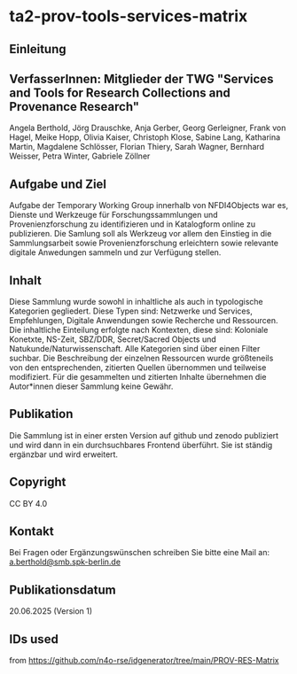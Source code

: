 # ta2-prov-tools-services-matrix

## Einleitung

## VerfasserInnen: Mitglieder der TWG "Services and Tools for Research Collections and Provenance Research"

Angela Berthold, Jörg Drauschke, Anja Gerber, Georg Gerleigner, Frank von Hagel, Meike Hopp, Olivia Kaiser, Christoph Klose, Sabine Lang, Katharina Martin, Magdalene Schlösser, Florian Thiery, Sarah Wagner, Bernhard Weisser, Petra Winter, Gabriele Zöllner

## Aufgabe und Ziel 
Aufgabe der Temporary Working Group innerhalb von NFDI4Objects war es, Dienste und Werkzeuge für Forschungssammlungen und Provenienzforschung zu identifizieren und in Katalogform online zu publizieren. Die Samlung soll als Werkzeug vor allem den Einstieg in die Sammlungsarbeit sowie Provenienzforschung erleichtern sowie relevante digitale Anwedungen sammeln und zur Verfügung stellen.

## Inhalt
Diese Sammlung wurde sowohl in inhaltliche als auch in typologische Kategorien gegliedert. Diese Typen sind: Netzwerke und Services, Empfehlungen, Digitale Anwendungen sowie Recherche und Ressourcen. Die inhaltliche Einteilung erfolgte nach Kontexten, diese sind: Koloniale Konetxte, NS-Zeit, SBZ/DDR, Secret/Sacred Objects und Natukunde/Naturwissenschaft. Alle Kategorien sind über einen Filter suchbar. Die Beschreibung der einzelnen Ressourcen wurde größteneils von den entsprechenden, zitierten Quellen übernommen und teilweise modifiziert. Für die gesammelten und zitierten Inhalte übernehmen die Autor*innen dieser Sammlung keine Gewähr.

## Publikation

Die Sammlung ist in einer ersten Version auf github und zenodo publiziert und wird dann in ein durchsuchbares Frontend überführt. Sie ist ständig ergänzbar und wird erweitert.

## Copyright

CC BY 4.0

## Kontakt
Bei Fragen oder Ergänzungswünschen schreiben Sie bitte eine Mail an: a.berthold@smb.spk-berlin.de

## Publikationsdatum

20.06.2025 (Version 1)

## IDs used

from https://github.com/n4o-rse/idgenerator/tree/main/PROV-RES-Matrix